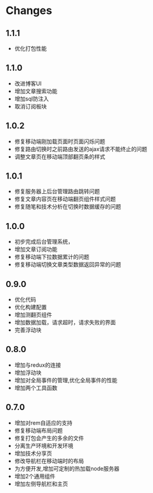 # Changes

## 1.1.1

- 优化打包性能

## 1.1.0

- 改进博客UI
- 增加文章搜索功能
- 增加sql防注入
- 取消订阅板块

## 1.0.2

- 修复移动端刚加载页面时页面闪烁问题
- 修复路由切换时之前路由发送的ajax请求不能终止的问题
- 调整文章页在移动端顶部翻页条的样式

## 1.0.1

- 修复服务器上后台管理路由跳转问题
- 修复文章内容页在移动端翻页组件样式问题
- 修复随笔和技术分析在切换时数据缓存的问题

## 1.0.0

- 初步完成后台管理系统，
- 增加文章订阅功能
- 修复移动端下拉数据累计的问题
- 修复移动端切换文章类型数据返回异常的问题

## 0.9.0

- 优化代码
- 优化构建配置
- 增加测翻页组件
- 增加数据加载，请求超时，请求失败的界面
- 完善浮动块

## 0.8.0

- 增加与redux的连接
- 增加浮动块
- 增加对全局事件的管理,优化全局事件的性能
- 增加两个工具函数

## 0.7.0

- 增加对rem自适应的支持
- 修复移动端布局问题
- 修复打包会产生的多余的文件
- 分离生产环境和开发环境
- 增加技术分享页
- 修改导航栏在移动端时的布局
- 为方便开发,增加可定制的热加载node服务器
- 增加2个通用组件
- 增加左侧导航栏和主页
